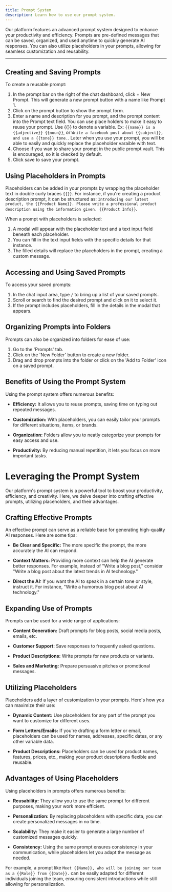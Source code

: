 ```yaml
---
title: Prompt System
description: Learn how to use our prompt system.
---
```


Our platform features an advanced prompt system designed to enhance your productivity and efficiency. Prompts are pre-defined messages that can be saved, organized, and used anytime to quickly generate AI responses. You can also utilize placeholders in your prompts, allowing for seamless customization and reusability.

---

## **Creating and Saving Prompts**

To create a reusable prompt:

1. In the prompt bar on the right of the chat dashboard, click + New Prompt. This will generate a new prompt button with a name like Prompt 1.
2. Click on the prompt button to show the prompt form.
3. Enter a name and description for you prompt, and the prompt content into the Prompt text field. You can use place holders to make it easy to reuse your prompt. Use {{}} to denote a variable. Ex: `{{name}} is a {{adjective}} {{noun}}`, or `Write a facebook post about {{subject}}, and use a {{tone}} tone.`. Later when you use your prompt, you will be able to easily and quickly replace the placeholder varaible with text.
3. Choose if  you wan to share your prompt in the public prompt vault. This is encouraged, so it is ckecked by default.
4. Click save to save your prompt.

## **Using Placeholders in Prompts**

Placeholders can be added in your prompts by wrapping the placeholder text in double curly braces `{{}}`. For instance, if you're creating a product description prompt, it can be structured as: `Introducing our latest product, the {{Product Name}}. Please write a professional product description using the information given. {{Product Info}}`.

When a prompt with placeholders is selected:

1. A modal will appear with the placeholder text and a text input field beneath each placeholder.
2. You can fill in the text input fields with the specific details for that instance.
3. The filled details will replace the placeholders in the prompt, creating a custom message.

## **Accessing and Using Saved Prompts**

To access your saved prompts:

1. In the chat input area, type `/` to bring up a list of your saved prompts.
2. Scroll or search to find the desired prompt and click on it to select it.
3. If the prompt includes placeholders, fill in the details in the modal that appears.

## **Organizing Prompts into Folders**

Prompts can also be organized into folders for ease of use:

1. Go to the 'Prompts' tab.
2. Click on the 'New Folder' button to create a new folder.
3. Drag and drop prompts into the folder or click on the 'Add to Folder' icon on a saved prompt.

## **Benefits of Using the Prompt System**

Using the prompt system offers numerous benefits:

- **Efficiency:** It allows you to reuse prompts, saving time on typing out repeated messages.

- **Customization:** With placeholders, you can easily tailor your prompts for different situations, items, or brands.

- **Organization:** Folders allow you to neatly categorize your prompts for easy access and use.

- **Productivity:** By reducing manual repetition, it lets you focus on more important tasks.


# **Leveraging the Prompt System**

Our platform's prompt system is a powerful tool to boost your productivity, efficiency, and creativity. Here, we delve deeper into crafting effective prompts, utilizing placeholders, and their advantages.

## **Crafting Effective Prompts**

An effective prompt can serve as a reliable base for generating high-quality AI responses. Here are some tips:

- **Be Clear and Specific:** The more specific the prompt, the more accurately the AI can respond.

- **Context Matters:** Providing more context can help the AI generate better responses. For example, instead of "Write a blog post," consider "Write a blog post about the latest trends in AI technology."

- **Direct the AI:** If you want the AI to speak in a certain tone or style, instruct it. For instance, "Write a humorous blog post about AI technology."

## **Expanding Use of Prompts**

Prompts can be used for a wide range of applications:

- **Content Generation:** Draft prompts for blog posts, social media posts, emails, etc.

- **Customer Support:** Save responses to frequently asked questions.

- **Product Descriptions:** Write prompts for new products or variants.

- **Sales and Marketing:** Prepare persuasive pitches or promotional messages.

## **Utilizing Placeholders**

Placeholders add a layer of customization to your prompts. Here's how you can maximize their use:

- **Dynamic Content:** Use placeholders for any part of the prompt you want to customize for different uses.

- **Form Letters/Emails:** If you're drafting a form letter or email, placeholders can be used for names, addresses, specific dates, or any other variable data.

- **Product Descriptions:** Placeholders can be used for product names, features, prices, etc., making your product descriptions flexible and reusable.

## **Advantages of Using Placeholders**

Using placeholders in prompts offers numerous benefits:

- **Reusability:** They allow you to use the same prompt for different purposes, making your work more efficient.

- **Personalization:** By replacing placeholders with specific data, you can create personalized messages in no time.

- **Scalability:** They make it easier to generate a large number of customized messages quickly.

- **Consistency:** Using the same prompt ensures consistency in your communication, while placeholders let you adapt the message as needed.

For example, a prompt like `Meet {{Name}}, who will be joining our team as a {{Role}} from {{Date}}.` can be easily adapted for different individuals joining the team, ensuring consistent introductions while still allowing for personalization.
